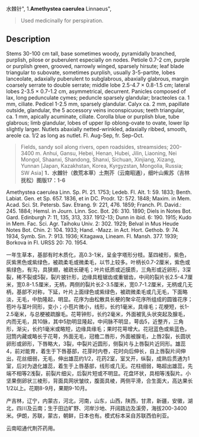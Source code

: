 水棘针",
1.**Amethystea caerulea** Linnaeus",

> Used medicinally for perspiration.

## Description
Stems 30-100 cm tall, base sometimes woody, pyramidally branched, purplish, pilose or puberulent especially on nodes. Petiole 0.7-2 cm, purple or purplish green, grooved, narrowly winged, sparsely hirsute; leaf blade triangular to subovate, sometimes purplish, usually 3-5-partite, lobes lanceolate, adaxially puberulent to subglabrous, abaxially glabrous, margin coarsely serrate to double serrate; middle lobe 2.5-4.7 × 0.8-1.5 cm; lateral lobes 2-3.5 × 0.7-1.2 cm, asymmetrical, decurrent. Panicles composed of lax, long pedunculate cymes; peduncle sparsely glandular; bracteoles ca. 1 mm, ciliate. Pedicel 1-2.5 mm, sparsely glandular. Calyx ca. 2 mm, papillate outside, glandular, the 5 accessory veins inconspicuous; teeth triangular, ca. 1 mm, apically acuminate, ciliate. Corolla blue or purplish blue, tube glabrous; limb glandular, lobes of upper lip oblong-ovate to ovate, lower lip slightly larger. Nutlets abaxially netted-wrinkled, adaxially ribbed, smooth, areole ca. 1/2 as long as nutlet. Fl. Aug-Sep, fr. Sep-Oct.

> Fields, sandy soil along rivers, open roadsides, streamsides; 200-3400 m. Anhui, Gansu, Hebei, Henan, Hubei, Jilin, Liaoning, Nei Mongol, Shaanxi, Shandong, Shanxi, Sichuan, Xinjiang, Xizang, Yunnan [Japan, Kazakhstan, Korea, Kyrgyzstan, Mongolia, Russia; SW Asia]
**1．水棘针（救荒本草）土荆芥（云南昭通），细叶山紫苏（吉林抚松）图版17：1-6**

Amethystea caerulea Linn. Sp. Pl. 21. 1753; Ledeb. Fl. Alt. 1: 59. 1833; Benth. Labiat. Gen. et Sp. 657. 1836, et in DC. Prodr. 12: 572. 1848; Maxim. in Mem. Acad. Sci. St. Petersb. Sav. Etrang. 9: 221, 476. 1859; Franch. Pl. David.: 245. 1884; Hemsl. in Journ. Linn. Soc. Bot. 26: 310. 1890; Diels in Notes Bot. Gard. Edinburgh 7: 11, 135, 313, 337. 1912-13; Dunn in ibid. 6: 190. 1915; Kudo in Mem. Fac. Sci. Agr. Taihoku Univ. 2: 302. 1929; Belval in Mus Heude Notes Bot. Chin. 2: 104. 1933; Hand. -Mazz. in Act. Hort. Gethob. 9: 74. 1934, Symb. Sin. 7: 913. 1936; Kitagawa, Lineam. Fl. Mansh. 377. 1939; Borkova in Fl. URSS 20: 70. 1954.

一年生草本，基部有时木质化，高0.3-1米，呈金字塔形分枝。茎四棱形，紫色，灰紫黑色或紫绿色，被疏柔毛或微柔毛，以节上较多。叶柄长0.7-2厘米，紫色或紫绿色，有沟，具狭翅，被疏长硬毛；叶片纸质或近膜质，三角形或近卵形，3深裂，稀不裂或5裂，裂片披针形，边缘具粗锯齿或重锯齿，中间的裂片长2.5-4.7厘米，宽0.8-1.5厘米，无柄，两侧的裂片长2-3.5厘米，宽0.7-1.2厘米，无柄或几无柄，基部不对称，下延，叶片上面绿色或紫绿色，被疏微柔毛或几无毛，下面略淡，无毛，中肋隆起，明显。花序为由松散具长梗的聚伞花序所组成的圆锥花序；苞叶与茎叶同形，变小；小苞片微小，线形，长约1毫米，具缘毛；花梗短，长1-2.5毫米，与总梗被疏腺毛。花萼钟形，长约2毫米，外面被乳头状突起及腺毛，内而无毛，具10脉，其中5肋明显隆起，中间脉不明显，萼齿5，近整齐，三角形，渐尖，长约1毫米或略短，边缘具缘毛；果时花萼增大。花冠蓝色或紫蓝色，冠筒内藏或略长于花萼，外面无毛，冠檐二唇形，外面被腺毛，上唇2裂，长圆状卵形或卵形，下唇略大，3裂，中裂片近圆形，侧裂片与上唇裂片近同形。雄蕊4，前对能育，着生于下唇基部，花芽时内卷，花时向后伸长，自上唇裂片间伸出，花丝细弱，无毛，伸出雄蕊约1/2，花药2室，室叉开，纵裂，成熟后贯通为1室，后对为退化雄蕊，着生于上唇基部，线形或几无。花柱细弱，略超出雄蕊，先端不相等2浅裂，前裂片细尖，后裂片短或不明显。花盘环状，具相等浅裂片。小坚果倒卵状三棱形，背面具网状皱纹，腹面具棱，两侧平滑，合生面大，高达果长1/2以上。花期8-9月，果期9-10月。

产吉林，辽宁，内蒙古，河北，河南，山东，山西，陕西，甘肃，新疆，安徽，湖北，四川及云南；生于田边旷野、河岸沙地、开阔路边及溪旁，海拔200-3400米。伊朗，苏联，蒙古，朝鲜，日本也有。模式标本采自苏联西伯利亚。

云南昭通代荆芥药用。
